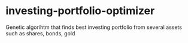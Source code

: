 # investing-portfolio-optimizer
Genetic algorihtm that finds best investing portfolio from several assets such as shares, bonds, gold
